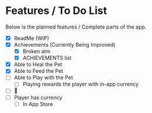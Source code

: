 # Features / To Do List

Below is the planned features / Complete parts of the app.

- [x] ReadMe (WIP)
- [x] Achievements (Currently Being Improved)
  - [x] Broken atm
  - [x] ACHIEVEMENTS list
- [x] Able to Heal the Pet
- [x] Able to Feed the Pet
- [ ] Able to Play with the Pet
  - [ ] Playing rewards the player with in-app currency
- [ ] :poop:
- [ ] Player has currency
  - [ ] In App Store
